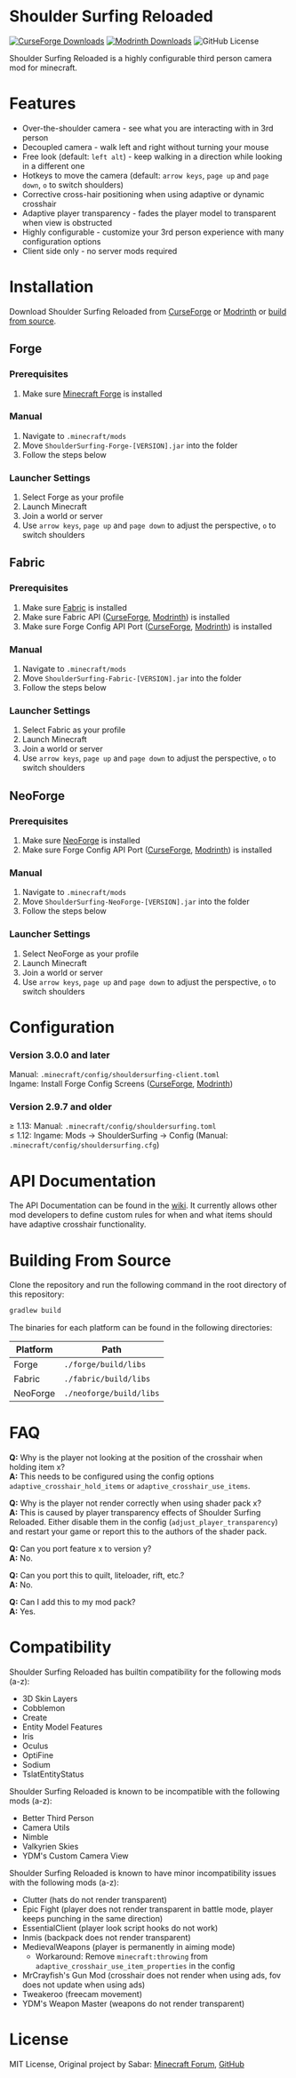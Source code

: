 # Shoulder Surfing Reloaded #
[![CurseForge Downloads](https://img.shields.io/curseforge/dt/243190?style=flat-square&logo=curseforge&label=CurseForge&color=%23F16436)](https://www.curseforge.com/minecraft/mc-mods/shoulder-surfing-reloaded) [![Modrinth Downloads](https://img.shields.io/modrinth/dt/kepjj2sy?style=flat-square&logo=modrinth&label=Modrinth&color=%2300AF5C)](https://modrinth.com/mod/shoulder-surfing-reloaded) ![GitHub License](https://img.shields.io/github/license/Exopandora/ShoulderSurfing?style=flat-square&label=License)

Shoulder Surfing Reloaded is a highly configurable third person camera mod for minecraft.

# Features #
* Over-the-shoulder camera - see what you are interacting with in 3rd person
* Decoupled camera - walk left and right without turning your mouse
* Free look (default: `left alt`) - keep walking in a direction while looking in a different one
* Hotkeys to move the camera (default: `arrow keys`, `page up` and `page down`, `o` to switch shoulders)
* Corrective cross-hair positioning when using adaptive or dynamic crosshair
* Adaptive player transparency - fades the player model to transparent when view is obstructed
* Highly configurable - customize your 3rd person experience with many configuration options
* Client side only - no server mods required

# Installation #
Download Shoulder Surfing Reloaded from [CurseForge](https://www.curseforge.com/minecraft/mc-mods/shoulder-surfing-reloaded/files/) or [Modrinth](https://modrinth.com/mod/shoulder-surfing-reloaded) or [build from source](#building-from-source).

## Forge ##
### Prerequisites ###
1. Make sure [Minecraft Forge](http://files.minecraftforge.net/) is installed

### Manual ###
1. Navigate to `.minecraft/mods`
2. Move `ShoulderSurfing-Forge-[VERSION].jar` into the folder
3. Follow the steps below

### Launcher Settings ###
1. Select Forge as your profile
2. Launch Minecraft
3. Join a world or server
4. Use `arrow keys`, `page up` and `page down` to adjust the perspective, `o` to switch shoulders

## Fabric ##
### Prerequisites ###
1. Make sure [Fabric](https://fabricmc.net/) is installed
2. Make sure Fabric API ([CurseForge](https://www.curseforge.com/minecraft/mc-mods/fabric-api), [Modrinth](https://modrinth.com/mod/fabric-api)) is installed
3. Make sure Forge Config API Port ([CurseForge](https://www.curseforge.com/minecraft/mc-mods/forge-config-api-port-fabric), [Modrinth](https://modrinth.com/mod/forge-config-api-port)) is installed

### Manual ###
1. Navigate to `.minecraft/mods`
2. Move `ShoulderSurfing-Fabric-[VERSION].jar` into the folder
3. Follow the steps below

### Launcher Settings ###
1. Select Fabric as your profile
2. Launch Minecraft
3. Join a world or server
4. Use `arrow keys`, `page up` and `page down` to adjust the perspective, `o` to switch shoulders

## NeoForge ##
### Prerequisites ###
1. Make sure [NeoForge](https://neoforged.net/) is installed
2. Make sure Forge Config API Port ([CurseForge](https://www.curseforge.com/minecraft/mc-mods/forge-config-api-port-fabric), [Modrinth](https://modrinth.com/mod/forge-config-api-port)) is installed

### Manual ###
1. Navigate to `.minecraft/mods`
2. Move `ShoulderSurfing-NeoForge-[VERSION].jar` into the folder
3. Follow the steps below

### Launcher Settings ###
1. Select NeoForge as your profile
2. Launch Minecraft
3. Join a world or server
4. Use `arrow keys`, `page up` and `page down` to adjust the perspective, `o` to switch shoulders

# Configuration #
### Version 3.0.0 and later ###
Manual: `.minecraft/config/shouldersurfing-client.toml`  
Ingame: Install Forge Config Screens ([CurseForge](https://www.curseforge.com/minecraft/mc-mods/config-menus-forge), [Modrinth](https://modrinth.com/mod/forge-config-screens))

### Version 2.9.7 and older ###
≥ 1.13: Manual: `.minecraft/config/shouldersurfing.toml`  
≤ 1.12: Ingame: Mods → ShoulderSurfing → Config (Manual: `.minecraft/config/shouldersurfing.cfg`)

# API Documentation #
The API Documentation can be found in the [wiki](https://github.com/Exopandora/ShoulderSurfing/wiki).
It currently allows other mod developers to define custom rules for when and what items should have adaptive crosshair functionality.

# Building From Source #
Clone the repository and run the following command in the root directory of this repository:
```bash
gradlew build
```
The binaries for each platform can be found in the following directories:

| Platform | Path                    |
|----------|-------------------------|
| Forge    | `./forge/build/libs`    |
| Fabric   | `./fabric/build/libs`   |
| NeoForge | `./neoforge/build/libs` |

# FAQ #
**Q:** Why is the player not looking at the position of the crosshair when holding item x?  
**A:** This needs to be configured using the config options `adaptive_crosshair_hold_items` or `adaptive_crosshair_use_items`.

**Q:** Why is the player not render correctly when using shader pack x?  
**A:** This is caused by player transparency effects of Shoulder Surfing Reloaded. Either disable them in the config (`adjust_player_transparency`) and restart your game or report this to the authors of the shader pack.

**Q:** Can you port feature x to version y?  
**A:** No.

**Q:** Can you port this to quilt, liteloader, rift, etc.?  
**A:** No.

**Q:** Can I add this to my mod pack?  
**A:** Yes.

# Compatibility #
Shoulder Surfing Reloaded has builtin compatibility for the following mods (a-z):
- 3D Skin Layers
- Cobblemon
- Create
- Entity Model Features
- Iris
- Oculus
- OptiFine
- Sodium
- TslatEntityStatus

Shoulder Surfing Reloaded is known to be incompatible with the following mods (a-z):
- Better Third Person
- Camera Utils
- Nimble
- Valkyrien Skies
- YDM's Custom Camera View

Shoulder Surfing Reloaded is known to have minor incompatibility issues with the following mods (a-z):
- Clutter (hats do not render transparent)
- Epic Fight (player does not render transparent in battle mode, player keeps punching in the same direction)
- EssentialClient (player look script hooks do not work)
- Inmis (backpack does not render transparent)
- MedievalWeapons (player is permanently in aiming mode)
    - Workaround: Remove `minecraft:throwing` from `adaptive_crosshair_use_item_properties` in the config
- MrCrayfish's Gun Mod (crosshair does not render when using ads, fov does not update when using ads)
- Tweakeroo (freecam movement)
- YDM's Weapon Master (weapons do not render transparent)

# License #
MIT License, Original project by Sabar: [Minecraft Forum](https://www.minecraftforum.net/forums/mapping-and-modding-java-edition/minecraft-mods/1287308-shoulder-surfing-modded-third-person-camera), [GitHub](https://github.com/sabarjp/ShoulderSurfing)
